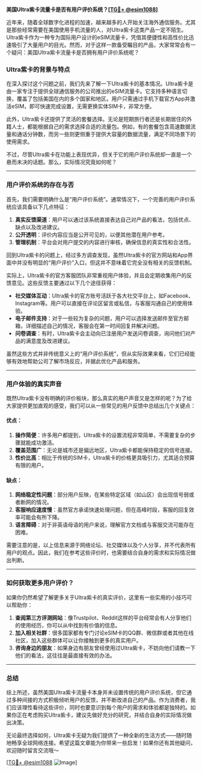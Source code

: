 **美国Ultra紫卡流量卡是否有用户评价系统？[[TG💪+ @esim1088](https://t.me/s/esim1088)]**

近年来，随着全球数字化进程的加速，越来越多的人开始关注海外通信服务。尤其是那些经常需要在美国使用手机流量的人，对Ultra紫卡这类产品一定不陌生。Ultra紫卡作为一种专为国际用户设计的eSIM流量卡，凭借其便捷性和高性价比迅速吸引了大量用户的目光。然而，对于这样一款备受瞩目的产品，大家常常会有一个疑问：美国Ultra紫卡流量卡是否拥有用户评价系统呢？

### Ultra紫卡的背景与特点

在深入探讨这个问题之前，我们先来了解一下Ultra紫卡的基本情况。Ultra紫卡是由一家专注于提供全球通信服务的公司推出的eSIM流量卡。它支持多种语言切换，覆盖了包括美国在内的多个国家和地区。用户只需通过手机下载官方App并激活eSIM，即可快速完成设置，无需更换实体SIM卡，非常方便。

此外，Ultra紫卡还提供了灵活的套餐选择。无论是短期旅行者还是长期居住的外籍人士，都能根据自己的需求选择合适的流量包。例如，有的套餐包含高速数据流量和通话分钟数，而另一些则更侧重于提供大容量的数据流量，满足不同场景下的使用需求。

不过，尽管Ultra紫卡在功能上表现优异，但关于它的用户评价系统却一直是一个悬而未决的话题。那么，实际情况究竟如何呢？

---

### 用户评价系统的存在与否

首先，我们需要明确什么是“用户评价系统”。通常情况下，一个完善的用户评价系统应该具备以下几点特征：

1. **真实反馈渠道**：用户可以通过该系统直接表达自己对产品的看法，包括优点、缺点以及改进建议。
2. **公开透明**：评价内容应当是公开可见的，以便其他潜在用户参考。
3. **管理机制**：平台会对用户提交的内容进行审核，确保信息的真实性和合法性。

回到Ultra紫卡的问题上，经过多方调查发现，虽然Ultra紫卡的官方网站和App界面中并没有明显的“用户评价”入口，但这并不意味着它完全没有相关的反馈机制。

实际上，Ultra紫卡的官方客服团队非常重视用户体验，并且会定期收集用户的反馈意见。这些反馈主要通过以下几个途径获得：

- **社交媒体互动**：Ultra紫卡的官方账号活跃于各大社交平台上，如Facebook、Instagram等。用户可以直接在评论区留言或私信，与客服沟通自己的使用体验。
- **电子邮件支持**：对于一些较为复杂的问题，用户可以选择发送邮件至官方邮箱，详细描述自己的情况，客服会在第一时间回复并解决问题。
- **问卷调查**：有时，Ultra紫卡会主动向已注册用户发送问卷调查，询问他们对产品的满意度及改进建议。

虽然这些方式并非传统意义上的“用户评价系统”，但从实际效果来看，它们已经能够有效地帮助公司了解市场反应，并据此优化产品和服务。

---

### 用户体验的真实声音

既然Ultra紫卡没有明确的评价板块，那么真实的用户声音又是怎样的呢？为了给大家提供更加直观的感受，我们可以从一些常见的用户反馈中总结出几个关键点：

#### 优点：
1. **操作简便**：许多用户都提到，Ultra紫卡的设置流程非常简单，不需要复杂的步骤就能成功激活。
2. **覆盖范围广**：无论是城市还是偏远地区，Ultra紫卡都能保持稳定的信号连接。
3. **性价比高**：相比于传统的SIM卡，Ultra紫卡的价格更具吸引力，尤其适合预算有限的用户。

#### 缺点：
1. **网络稳定性问题**：部分用户反映，在某些特定区域（如山区）会出现信号弱或者断网的情况。
2. **客服响应速度慢**：虽然官方承诺快速处理问题，但在高峰时段，客服的回复效率可能会有所下降。
3. **语言障碍**：对于非英语母语的用户来说，理解官方文档或与客服交流可能存在困难。

需要注意的是，以上信息来源于网络论坛、社交媒体以及个人分享，并不代表所有用户的观点。因此，我们在参考这些评价时，也需要结合自身的需求和实际情况做出判断。

---

### 如何获取更多用户评价？

如果你仍然希望了解更多关于Ultra紫卡的真实评价，这里有一些实用的小技巧可以帮助你：

1. **查阅第三方评测网站**：像Trustpilot、Reddit这样的平台经常会有人分享他们的使用经历，你可以从中找到有价值的信息。
2. **加入相关社群**：很多国家都有专门讨论eSIM卡的QQ群、微信群或者其他在线社区，加入这些群体可以让你接触到更多的真实用户。
3. **咨询身边的朋友**：如果身边有朋友曾经使用过Ultra紫卡，不妨向他们请教一下他们的看法，这往往是最直接有效的办法。

---

### 总结

综上所述，虽然美国Ultra紫卡流量卡本身并未设置传统的用户评价系统，但它通过多种间接的方式积极倾听用户的反馈，并不断改进自己的产品。作为消费者，我们应该理性看待这些评价，同时也要意识到每个用户的需求和体验都是独特的。如果你正在考虑购买Ultra紫卡，建议先做好充分的研究，并结合自身的实际情况做出决策。

无论最终选择如何，Ultra紫卡无疑为我们提供了一种全新的生活方式——随时随地畅享全球网络连接。希望这篇文章能为你带来一些启发！如果你还有其他疑问，欢迎随时留言交流哦～

[[TG💪+ @esim1088](https://t.me/s/esim1088) ![Image](https://i.postimg.cc/4NQfJmqS/Snipaste-2025-05-13-00-14-12.png)]